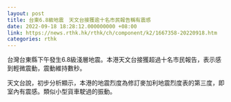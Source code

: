 ```yaml
---
layout: post
title: 台東6.8級地震　天文台接獲逾十名市民報告稱有震感
date: 2022-09-18 18:28:12.000000000 +08:00
link: https://news.rthk.hk/rthk/ch/component/k2/1667358-20220918.htm
categories: rthk
---
```


台灣台東縣下午發生6.8級淺層地震。本港天文台接獲超過十名市民報告，表示感到輕微震動，震動維持數秒。

天文台說，初步分析顯示，本港的地震烈度為修訂麥加利地震烈度表的第三度，即室內有震感。類似小型貨車駛過的振動。
